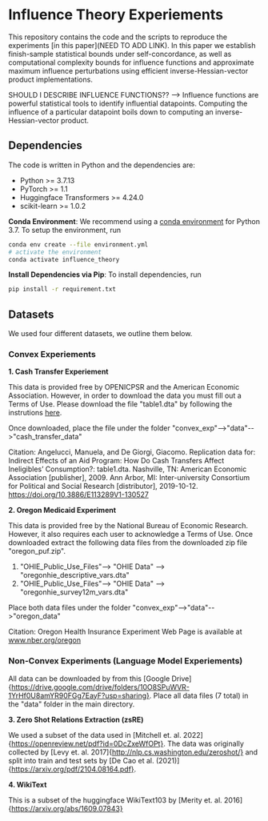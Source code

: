 # Influence Theory Experiements
This repository contains the code and the scripts to reproduce the experiments 
[in this paper](NEED TO ADD LINK). 
In this paper we establish finish-sample statistical bounds under self-concordance, 
as well as computational complexity bounds for influence functions and 
approximate maximum influence perturbations using efficient inverse-Hessian-vector 
product implementations.

SHOULD I DESCRIBE INFLUENCE FUNCTIONS?? --> Influence functions are powerful statistical 
tools to identify influential datapoints. Computing the influence of a particular 
datapoint boils down to computing an inverse-Hessian-vector product.

## Dependencies
The code is written in Python and the dependencies are:
- Python >= 3.7.13
- PyTorch >= 1.1
- Huggingface Transformers >= 4.24.0
- scikit-learn >= 1.0.2

**Conda Environment**:
We recommend using a [conda environment](https://docs.conda.io/en/latest/miniconda.html)
for Python 3.7.
To setup the environment, run
```bash
conda env create --file environment.yml
# activate the environment
conda activate influence_theory
```
**Install Dependencies via Pip**:
To install dependencies, run
```bash
pip install -r requirement.txt
```
## Datasets
We used four different datasets, we outline them below. 
### Convex Experiements

**1. Cash Transfer Experiement**

This data is provided free by OPENICPSR and the American Economic Association. However, in order to download the data you must fill out a Terms of Use. Please download the file "table1.dta" by following the instrutions [here](https://www.openicpsr.org/openicpsr/project/113289/version/V1/view?path=/openicpsr/113289/fcr:versions/V1/table1.dta&type=file). 

Once downloaded, place the file under the folder "convex_exp"-->"data"-->"cash_transfer_data"

Citation: Angelucci, Manuela, and De Giorgi, Giacomo. Replication data for: Indirect Effects of an Aid Program: How Do Cash Transfers Affect Ineligibles’ Consumption?: table1.dta. Nashville, TN: American Economic Association [publisher], 2009. Ann Arbor, MI: Inter-university Consortium for Political and Social Research [distributor], 2019-10-12. https://doi.org/10.3886/E113289V1-130527

**2. Oregon Medicaid Experiment**

This data is provided free by the National Bureau of Economic Research. However, it also requires each user to acknowledge a Terms of Use. Once downloaded extract the following data files from the downloaded zip file "oregon_puf.zip".
  1. "OHIE_Public_Use_Files"--> "OHIE Data" --> "oregonhie_descriptive_vars.dta"
  2. "OHIE_Public_Use_Files"--> "OHIE Data" --> "oregonhie_survey12m_vars.dta"

Place both data files under the folder "convex_exp"-->"data"-->"oregon_data"

Citation: Oregon Health Insurance Experiment Web Page is available at www.nber.org/oregon

### Non-Convex Experiments (Language Model Experiements)
All data can be downloaded by from this [Google Drive]{https://drive.google.com/drive/folders/10O8SPuWVR-1YrHf0U8amYR90FGg7EayF?usp=sharing}. Place all data files (7 total) in the "data" folder in the main directory.

**3. Zero Shot Relations Extraction (zsRE)**

We used a subset of the data used in [Mitchell et. al. 2022]{https://openreview.net/pdf?id=0DcZxeWfOPt}. The data was originally collected by [Levy et. al. 2017]{http://nlp.cs.washington.edu/zeroshot/} and split into train and test sets by [De Cao et al. (2021)]{https://arxiv.org/pdf/2104.08164.pdf}.

**4. WikiText**

This is a subset of the huggingface WikiText103 by [Merity et. al. 2016]{https://arxiv.org/abs/1609.07843}
